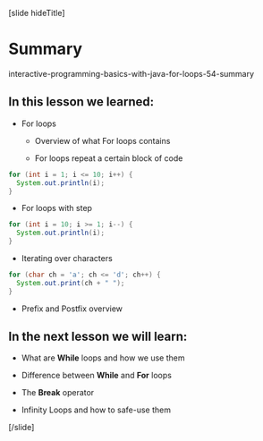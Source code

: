 [slide hideTitle]
# Summary

interactive-programming-basics-with-java-for-loops-54-summary

## In this lesson we learned: 

- For loops
  
  * Overview of what For loops contains

  * For loops repeat a certain block of code

```java live
for (int i = 1; i <= 10; i++) {
  System.out.println(i);
}
```

- For loops with step

``` java
for (int i = 10; i >= 1; i--) {
  System.out.println(i);
}
```

- Iterating over characters

```java live
for (char ch = 'a'; ch <= 'd'; ch++) {
  System.out.print(ch + " ");
}
```

- Prefix and Postfix overview


## In the next lesson we will learn:

- What are **While** loops and how we use them

- Difference between **While** and **For** loops

- The **Break** operator 

- Infinity Loops and how to safe-use them


[/slide]